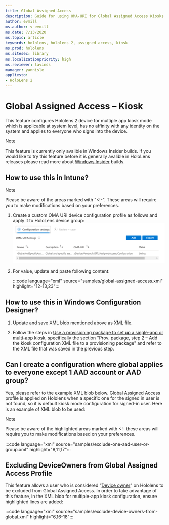 ```yaml
---
title: Global Assigned Access
description: Guide for using OMA-URI for Global Assigned Access Kiosks
author: evmill
ms.author: v-evmill
ms.date: 7/13/2020
ms.topic: article
keywords: hololens, hololens 2, assigned access, kiosk
ms.prod: hololens
ms.sitesec: library
ms.localizationpriority: high
ms.reviewer: lavinds
manager: yannisle
appliesto:
- HoloLens 2
---
```


# Global Assigned Access – Kiosk

This feature configures Hololens 2 device for multiple app kiosk mode which is applicable at system level, has no affinity with any identity on the system and applies to everyone who signs into the device. 

> [!NOTE]
> This feature is currently only avalible in Windows Insider builds. If you would like to try this feature before it is generally avalible in HoloLens releases please read more about [Windows Insider](hololens-insider.md) builds.
 
## How to use this in Intune? 

> [!NOTE]
> Please be aware of the areas marked with "<!-". These areas will require you to make modifications based on your preferences. 

1.	Create a custom OMA URI device configuration profile as follows and apply it to HoloLens device group: 
![Global Assigned Access OMA-URI in Intune](images/global-assigned-access-omauri.png)

2.	For value, update and paste following content: 

    :::code language="xml" source="samples/global-assigned-access.xml" highlight="12-13,23":::

## How to use this in Windows Configuration Designer? 
 
1.	Update and save XML blob mentioned above as XML file. 

2.	Follow the steps in [Use a provisioning package to set up a single-app or multi-app kiosk](https://docs.microsoft.com/hololens/hololens-kiosk#use-a-provisioning-package-to-set-up-a-single-app-or-multi-app-kiosk), specifically the section "Prov. package, step 2 – Add the kiosk configuration XML file to a provisioning package" and refer to the XML file that was saved in the previous step. 

## Can I create a configuration where global applies to everyone except 1 AAD account or AAD group? 

Yes, please refer to the example XML blob below. Global Assigned Access profile is applied on Hololens when a specific one for the signed in user is not found, so it is default kiosk mode configuration for signed-in user. 
Here is an example of XML blob to be used: 

> [!NOTE]
> Please be aware of the highlighted areas marked with <!-  these areas will require you to make modifications based on your preferences. 

 :::code language="xml" source="samples/exclude-one-aad-user-or-group.xml" highlight="8,11,17":::

## Excluding DeviceOwners from Global Assigned Access Profile

This feature allows a user who is considered “[Device owner](security-adminless-os.md)" on Hololens to be excluded from Global Assigned Access. In order to take advantage of this feature, in the XML blob for multiple-app kiosk configuration, ensure highlighted lines are added: 

 :::code language="xml" source="samples/exclude-device-owners-from-global.xml" highlight="6,16-18":::
 
